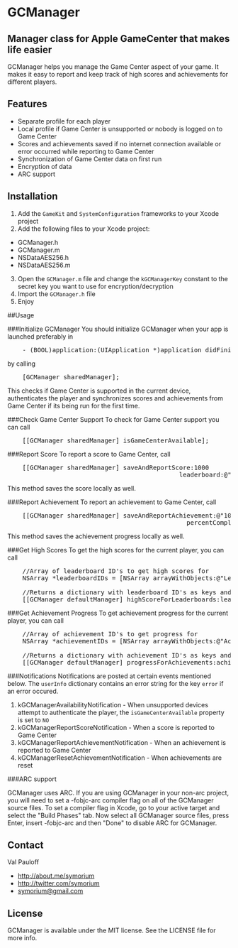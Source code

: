 # GCManager
## Manager class for Apple GameCenter that makes life easier

GCManager helps you manage the Game Center aspect of your game. It makes it easy to report and keep track of high scores and achievements for different players.

## Features

- Separate profile for each player
- Local profile if Game Center is unsupported or nobody is logged on to Game Center
- Scores and achievements saved if no internet connection available or error occurred while reporting to Game Center
- Synchronization of Game Center data on first run
- Encryption of data
- ARC support

## Installation

1. Add the `GameKit` and `SystemConfiguration` frameworks to your Xcode project
2. Add the following files to your Xcode project:
 - GCManager.h  
 - GCManager.m
 - NSDataAES256.h
 - NSDataAES256.m
3. Open the `GCManager.m` file and change the `kGCManagerKey` constant to the secret key you want to use for encryption/decryption
4. Import the `GCManager.h` file
5. Enjoy

##Usage

###Initialize GCManager
You should initialize GCManager when your app is launched preferably in

<pre>
    - (BOOL)application:(UIApplication *)application didFinishLaunchingWithOptions:(NSDictionary *)launchOptions 
</pre>

by calling

<pre>
    [GCManager sharedManager];
</pre>

This checks if Game Center is supported in the current device, authenticates the player and synchronizes scores and achievements from Game Center if its being run for the first time.

###Check Game Center Support
To check for Game Center support you can call

<pre>
    [[GCManager sharedManager] isGameCenterAvailable];
</pre>


###Report Score
To report a score to Game Center, call

<pre>
    [[GCManager sharedManager] saveAndReportScore:1000
                                              leaderboard:@"HighScores"];
</pre>

This method saves the score locally as well.

###Report Achievement
To report an achievement to Game Center, call

<pre>
    [[GCManager sharedManager] saveAndReportAchievement:@"1000Points"
                                                percentComplete:50];
</pre>

This method saves the achievement progress locally as well.

###Get High Scores
To get the high scores for the current player, you can call

<pre>
    //Array of leaderboard ID's to get high scores for
    NSArray *leaderboardIDs = [NSArray arrayWithObjects:@"Leaderboard1", @"Leaderboard2", nil];

    //Returns a dictionary with leaderboard ID's as keys and high scores as values
    [[GCManager defaultManager] highScoreForLeaderboards:leaderboardIDs];
</pre>

###Get Achievement Progress
To get achievement progress for the current player, you can call

<pre>
    //Array of achievement ID's to get progress for
    NSArray *achievementIDs = [NSArray arrayWithObjects:@"Achievement1", @"Achievement2", nil];

    //Returns a dictionary with achievement ID's as keys and progress as values
    [[GCManager defaultManager] progressForAchievements:achievementIDs];
</pre>

###Notifications
Notifications are posted at certain events mentioned below. The `userInfo` dictionary contains an error string for the key `error` if an error occured.

1. kGCManagerAvailabilityNotification - When unsupported devices attempt to authenticate the player, the `isGameCenterAvailable` property is set to `NO`
2. kGCManagerReportScoreNotification - When a score is reported to Game Center
3. kGCManagerReportAchievementNotification - When an achievement is reported to Game Center
4. kGCManagerResetAchievementNotification - When achievements are reset

###ARC support

GCManager uses ARC.
If you are using GCManager in your non-arc project, you will need to set a -fobjc-arc compiler flag on all of the GCManager source files.
To set a compiler flag in Xcode, go to your active target and select the "Build Phases" tab. Now select all GCManager source files, press Enter, insert -fobjc-arc and then "Done" to disable ARC for GCManager.

## Contact

Val Pauloff

- http://about.me/symorium
- http://twitter.com/symorium
- symorium@gmail.com

## License

GCManager is available under the MIT license. See the LICENSE file for more info.

